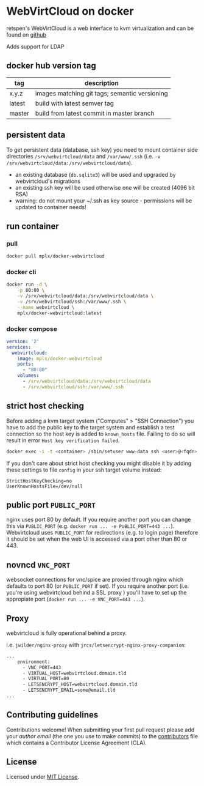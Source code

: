 # WebVirtCloud on docker

retspen's WebVirtCloud is a web interface to kvm virtualization and can be found on [github](https://github.com/retspen/webvirtcloud)

Adds support for LDAP

## docker hub version tag

tag | description
--- | -----------
x.y.z | images matching git tags; semantic versioning
latest | build with latest semver tag
master | build from latest commit in master branch

## persistent data

To get persistent data (database, ssh key) you need to mount container side directories `/srv/webvirtcloud/data` and `/var/www/.ssh` (i.e. `-v /srv/webvirtcloud/data:/srv/webvirtcloud/data`).

- an existing database (`db.sqlite3`) will be used and upgraded by webvirtcloud's migrations
- an existing ssh key will be used otherwise one will be created (4096 bit RSA)
- warning: do not mount your ~/.ssh as key source - permissions will be updated to container needs!

## run container

### pull

```bash
docker pull mplx/docker-webvirtcloud
```

### docker cli

```bash    
docker run -d \
    -p 80:80 \
    -v /srv/webvirtcloud/data:/srv/webvirtcloud/data \
    -v /srv/webvirtcloud/ssh:/var/www/.ssh \
    --name webvirtcloud \
    mplx/docker-webvirtcloud:latest
```

### docker compose

```yml
version: '2'
services:
  webvirtcloud:
    image: mplx/docker-webvirtcloud
    ports:
      - "80:80"
    volumes:
      - /srv/webvirtcloud/data:/srv/webvirtcloud/data
      - /srv/webvirtcloud/ssh:/var/www/.ssh
```

## strict host checking

Before adding a kvm target system ("Computes" > "SSH Connection") you have to add the public key to the target system and establish a test connection so the host key is added to `known_hosts` file. Failing to do so will result in error `Host key verification failed`.

```bash
docker exec -i -t <container> /sbin/setuser www-data ssh <user>@<fqdn>
```

If you don't care about strict host checking you might disable it by adding these settings to file `config` in your ssh target volume instead:

```
StrictHostKeyChecking=no
UserKnownHostsFile=/dev/null 
```

## public port `PUBLIC_PORT`

nginx uses port 80 by default. If you require another port you can change this via `PUBLIC_PORT` (e.g. `docker run ... -e PUBLIC_PORT=443 ...`). Webvirtcloud uses `PUBLIC_PORT` for redirections (e.g. to login page) therefore it should be set when the web UI is accessed via a port other than 80 or 443. 

## novncd `VNC_PORT`

websocket connections for vnc/spice are proxied through nginx which defaults to port 80 (or `PUBLIC_PORT` if set). If you require another port (i.e. you're using webvirtcloud behind a SSL proxy ) you'll have to set up the appropiate port (`docker run ... -e VNC_PORT=443 ...`).

## Proxy

webvirtcloud is fully operational behind a proxy.

i.e. `jwilder/nginx-proxy` with `jrcs/letsencrypt-nginx-proxy-companion`:

```bash
...
    environment:
      - VNC_PORT=443
      - VIRTUAL_HOST=webvirtcloud.domain.tld
      - VIRTUAL_PORT=80
      - LETSENCRYPT_HOST=webvirtcloud.domain.tld
      - LETSENCRYPT_EMAIL=some@email.tld
...
```

## Contributing guidelines

Contributions welcome! When submitting your first pull request please add your
_author email_ (the one you use to make commits) to the [contributors](CONTRIBUTORS)
file which contains a Contributor License Agreement (CLA).

## License

Licensed under [MIT License](LICENSE).
